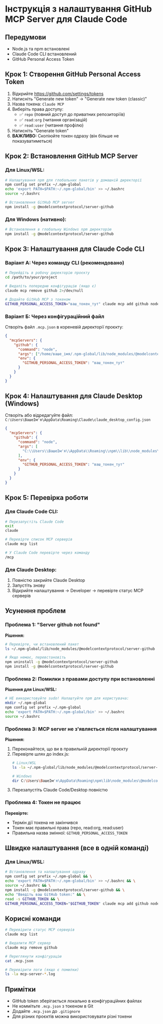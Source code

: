 # Інструкція з налаштування GitHub MCP Server для Claude Code

## Передумови
- Node.js та npm встановлені
- Claude Code CLI встановлений
- GitHub Personal Access Token

## Крок 1: Створення GitHub Personal Access Token

1. Відкрийте https://github.com/settings/tokens
2. Натисніть "Generate new token" → "Generate new token (classic)"
3. Назва токена: `Claude MCP`
4. Виберіть права доступу:
   - ✅ `repo` (повний доступ до приватних репозиторіїв)
   - ✅ `read:org` (читання організацій)
   - ✅ `read:user` (читання профілю)
5. Натисніть "Generate token"
6. **ВАЖЛИВО:** Скопіюйте токен одразу (він більше не показуватиметься)

## Крок 2: Встановлення GitHub MCP Server

### Для Linux/WSL:

```bash
# Налаштування npm для глобальних пакетів у домашній директорії
npm config set prefix ~/.npm-global
echo 'export PATH=$PATH:~/.npm-global/bin' >> ~/.bashrc
source ~/.bashrc

# Встановлення GitHub MCP server
npm install -g @modelcontextprotocol/server-github
```

### Для Windows (нативно):

```bash
# Встановлення в глобальну Windows npm директорію
npm install -g @modelcontextprotocol/server-github
```

## Крок 3: Налаштування для Claude Code CLI

### Варіант А: Через команду CLI (рекомендовано)

```bash
# Перейдіть в робочу директорію проєкту
cd /path/to/your/project

# Видаліть попередню конфігурацію (якщо є)
claude mcp remove github 2>/dev/null

# Додайте GitHub MCP з токеном
GITHUB_PERSONAL_ACCESS_TOKEN="ваш_токен_тут" claude mcp add github node ~/.npm-global/lib/node_modules/@modelcontextprotocol/server-github/dist/index.js
```

### Варіант Б: Через конфігураційний файл

Створіть файл `.mcp.json` в кореневій директорії проєкту:

```json
{
  "mcpServers": {
    "github": {
      "command": "node",
      "args": ["/home/ваше_імя/.npm-global/lib/node_modules/@modelcontextprotocol/server-github/dist/index.js"],
      "env": {
        "GITHUB_PERSONAL_ACCESS_TOKEN": "ваш_токен_тут"
      }
    }
  }
}
```

## Крок 4: Налаштування для Claude Desktop (Windows)

Створіть або відредагуйте файл:
`C:\Users\ВашеІм'я\AppData\Roaming\Claude\claude_desktop_config.json`

```json
{
  "mcpServers": {
    "github": {
      "command": "node",
      "args": [
        "C:\\Users\\ВашеІм'я\\AppData\\Roaming\\npm\\lib\\node_modules\\@modelcontextprotocol\\server-github\\dist\\index.js"
      ],
      "env": {
        "GITHUB_PERSONAL_ACCESS_TOKEN": "ваш_токен_тут"
      }
    }
  }
}
```

## Крок 5: Перевірка роботи

### Для Claude Code CLI:

```bash
# Перезапустіть Claude Code
exit
claude

# Перевірте список MCP серверів
claude mcp list

# У Claude Code перевірте через команду
/mcp
```

### Для Claude Desktop:

1. Повністю закрийте Claude Desktop
2. Запустіть знову
3. Відкрийте налаштування → Developer → перевірте статус MCP серверів

## Усунення проблем

### Проблема 1: "Server github not found"

**Рішення:**
```bash
# Перевірте, чи встановлений пакет
ls ~/.npm-global/lib/node_modules/@modelcontextprotocol/server-github

# Якщо немає, перевстановіть
npm uninstall -g @modelcontextprotocol/server-github
npm install -g @modelcontextprotocol/server-github
```

### Проблема 2: Помилки з правами доступу при встановленні

**Рішення для Linux/WSL:**
```bash
# НЕ використовуйте sudo! Налаштуйте npm для користувача:
mkdir ~/.npm-global
npm config set prefix ~/.npm-global
echo 'export PATH=$PATH:~/.npm-global/bin' >> ~/.bashrc
source ~/.bashrc
```

### Проблема 3: MCP server не з'являється після налаштування

**Рішення:**
1. Переконайтеся, що ви в правильній директорії проєкту
2. Перевірте шлях до index.js:
   ```bash
   # Linux/WSL
   ls -la ~/.npm-global/lib/node_modules/@modelcontextprotocol/server-github/dist/index.js
   
   # Windows
   dir C:\Users\ВашеІм'я\AppData\Roaming\npm\lib\node_modules\@modelcontextprotocol\server-github\dist\index.js
   ```
3. Перезапустіть Claude Code/Desktop повністю

### Проблема 4: Токен не працює

**Перевірте:**
- Термін дії токена не закінчився
- Токен має правильні права (repo, read:org, read:user)
- Правильна назва змінної: `GITHUB_PERSONAL_ACCESS_TOKEN`

## Швидке налаштування (все в одній команді)

### Для Linux/WSL:
```bash
# Встановлення та налаштування одразу
npm config set prefix ~/.npm-global && \
echo 'export PATH=$PATH:~/.npm-global/bin' >> ~/.bashrc && \
source ~/.bashrc && \
npm install -g @modelcontextprotocol/server-github && \
echo "Введіть ваш GitHub token:" && \
read -s GITHUB_TOKEN && \
GITHUB_PERSONAL_ACCESS_TOKEN="$GITHUB_TOKEN" claude mcp add github node ~/.npm-global/lib/node_modules/@modelcontextprotocol/server-github/dist/index.js
```

## Корисні команди

```bash
# Перевірити статус MCP серверів
claude mcp list

# Видалити MCP сервер
claude mcp remove github

# Переглянути конфігурацію
cat .mcp.json

# Перевірити логи (якщо є помилки)
ls -la mcp-server-*.log
```

## Примітки

- GitHub token зберігається локально в конфігураційних файлах
- Не коммітьте `.mcp.json` з токеном в Git
- Додайте `.mcp.json` до `.gitignore`
- Для різних проєктів можна використовувати різні токени